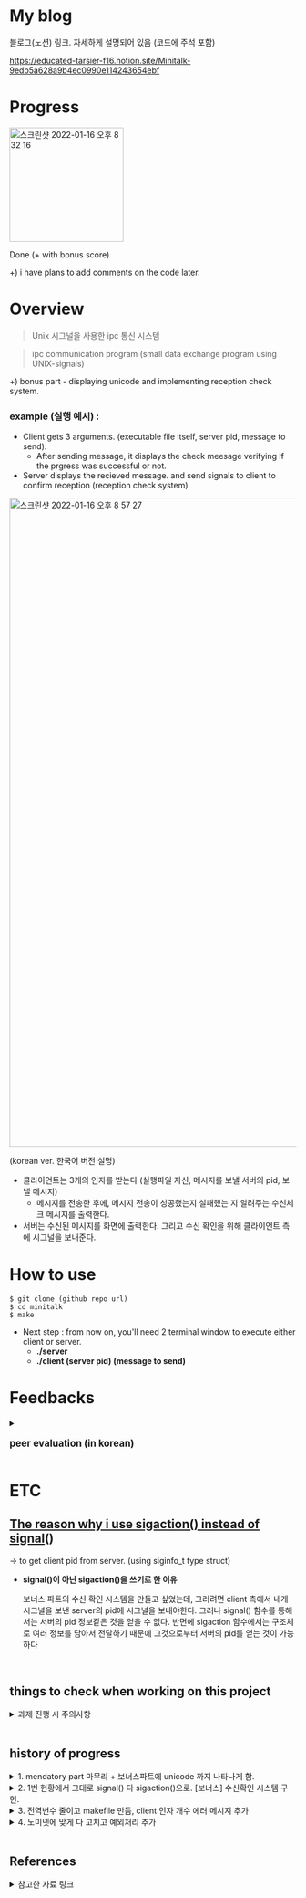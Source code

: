 # My blog
블로그(노션) 링크. 자세하게 설명되어 있음 (코드에 주석 포함)

https://educated-tarsier-f16.notion.site/Minitalk-9edb5a628a9b4ec0990e114243654ebf

# Progress
<img width="200" alt="스크린샷 2022-01-16 오후 8 32 16" src="https://user-images.githubusercontent.com/65381957/149658099-32695a54-595a-411b-89eb-042e128eea0b.png">

Done (+ with bonus score)

+) i have plans to add comments on the code later.

# Overview
> Unix 시그널을 사용한 ipc 통신 시스템

>ipc communication program (small data exchange program using UNIX-signals)

+) bonus part - displaying unicode and implementing reception check system.

### <b>example (실행 예시) : </b>
* Client gets 3 arguments. (executable file itself, server pid, message to send).
    * After sending message, it displays the check meesage verifying if the prgress was successful or not.
* Server displays the recieved message. and send signals to client to confirm reception (reception check system)


<img width="1137" alt="스크린샷 2022-01-16 오후 8 57 27" src="https://user-images.githubusercontent.com/65381957/149658970-b8bbf54c-3b82-4ea5-badd-4187469bebcc.png">

(korean ver. 한국어 버전 설명)
* 클라이언트는 3개의 인자를 받는다 (실행파일 자신, 메시지를 보낼 서버의 pid, 보낼 메시지)
    * 메시지를 전송한 후에, 메시지 전송이 성공했는지 실패했는 지 알려주는 수신체크 메시지를 출력한다.
* 서버는 수신된 메시지를 화면에 출력한다. 그리고 수신 확인을 위해 클라이언트 측에 시그널을 보내준다.

# How to use

    $ git clone (github repo url)
    $ cd minitalk
    $ make
* Next step : from now on, you'll need 2 terminal window to execute either client or server.
    * <b>./server</b>
    * <b>./client (server pid) (message to send) </b>


# Feedbacks
<details>
<summary><p style="font-size:120%"><b>peer evaluation (in korean) </p></summary>
<div markdown="1">
1. 
<img width="685" alt="스크린샷 2022-01-16 오후 8 34 46" src="https://user-images.githubusercontent.com/65381957/149658176-be8fcc8a-701a-4935-9528-5037e278884e.png">
2. 
<img width="688" alt="스크린샷 2022-01-16 오후 8 35 50" src="https://user-images.githubusercontent.com/65381957/149658200-c84c310c-37a7-44d7-b1f8-cae309a990d2.png">
3.
<img width="685" alt="스크린샷 2022-01-16 오후 8 38 02" src="https://user-images.githubusercontent.com/65381957/149658265-b75f5154-1c74-43ac-9a27-727ede3bc59e.png">
</b>
</div>
</details>


# ETC
## <U>The reason why i use sigaction() instead of signal</U>()
-> to get client pid from server. (using siginfo_t type struct)

* <b> signal()이 아닌 sigaction()을 쓰기로 한 이유 </b>

    보너스 파트의 수신 확인 시스템을 만들고 싶었는데, 그러려면 client 측에서 내게 시그널을 보낸 server의 pid에 시그널을 보내야한다. 그러나 signal() 함수를 통해서는 서버의 pid 정보같은 것을 얻을 수 없다. 반면에 sigaction 함수에서는 구조체로 여러 정보를 담아서 전달하기 때문에 그것으로부터 서버의 pid를 얻는 것이 가능하다
<br>


## things to check when working on this project
<details>
<summary>과제 진행 시 주의사항</summary>
<div markdown="1">
1. signal 관련 함수의 리턴값을 받아서 그부분까지 에러처리
2. ./client (pid) "메시지" 이렇게 줬을 때, 메시지 인자 안에 공백문자가 텍스트형식으로 들어가있는걸 다시 공백문자로 바꿔주기. (꼭 해야하는 것은 아님. 본인 희망사항에 따라 구현)
3. main 인자로 실행파일 포함 인자 3개가 안들어오면 에러처리
4. 인자로 들어온 pid에 숫자가 아닌 문자가 포함되있으면 에러처리
5. kill() 리턴값 에러처리 (더 자세하게 하려면 함수 하나로 빼서 errno에 따른 예외처리도 가능)
6. sigaction 함수에서 시그널 핸들러 등록에 실패할 시 -1 반환하므로 그것도 에러처리.
7. 시그널 전송 시간이 너무 오래걸리지는 않는 지 에러처리.
(참고) 시그널 전송 시간 재는 법 👉 
time ./client <서버pid> <문자열> 하시면 송신완료 후 걸린 시간이 밑에 나온다.
</div>
</details>
<br>

## history of progress
<details>
<summary>1. mendatory part 마무리 + 보너스파트에 unicode 까지 나타나게 함.</summary>
<div markdown="1">
<img width="858" alt="스크린샷 2022-01-04 오후 12 39 22" src="https://user-images.githubusercontent.com/65381957/148006591-fffd5a23-2635-4e32-86c3-7e2fa9201a85.png">

그렇지만 수신확인 시스템을 만들려면 시그널을 보낸 상대편의 pid를 알아야함. 이때 signal() 함수에는 해당 기능이 없으므로 이를 sigaction() 함수로 대체하려고 함.

signal 함수의 핸들러 프로토타입은 void 핸들러(int signo)로 정해져있었는데 sigaction 함수에는 핸들러를 어떻게 만들어야할 지 고민 중.
여기서 어떻게 siginfo_t를 얻어 si_pid로 보낸 상대의 pid를 얻는 지도...
</div>
</details>
<details>
<summary>2. 1번 현황에서 그대로 signal() 다 sigaction()으로. [보너스] 수신확인 시스템 구현. </summary>
<img width="1296" alt="스크린샷 2022-01-04 오후 2 22 46" src="https://user-images.githubusercontent.com/65381957/148013113-2b614fbd-3fd3-4603-b2bf-cd83552511ea.png">

1. signal 보내는 함수 리턴값에 따라 전부 추가로 예외처리해줘야함.
2. 아직 norminette 규정 맞추기랑 허용불가 함수 지우고 libft와 makefile 추가하는 것 남아있음.
3. 과제에서 전역변수가 허용되는 지 확인해야함.
4. 근데 아직 개행문자가 문자그대로 \n 이렇게 나오는 현상 못고침.
5. makefile 못만듬
</div>
</details>
<details>
<summary>3. 전역변수 줄이고 makefile 만듬, client 인자 개수 에러 메시지 추가</summary>

1. makefile 만듬 (남의 꺼 갖다 씀)
2. 전역 변수 client 파일과 server 파일에 둘다 1개씩 있었는데, server 전역 1개 없애서 총 전역변수 1개로 맞춤.
3. client 실행파일에 main 인자 안들어갔을 때 에러메시지 출력하는 거 고침 
    -> fd를 3으로 stderr로 출력해서 터미널에 안 나타난거였음
4. libft 폴더에서 필요한 함수만 추림.
</div>
</details>
<details>
<summary>4. 노미넷에 맞게 다 고치고 예외처리 추가</summary>

1. 노미넷에 맞게 다 고침 (노미넷 = 42코드 문법 규정)
2. 공백문자열 바꿔주는 함수 다 만듬. (여러 번 테스트함)
3. 한글 주석 달아서 노션에 백업함.
</details>
<br>

## References
</details>
<details>
<summary>참고한 자료 링크</summary>

* char과 unsigned char의 비교 : https://m.blog.naver.com/PostView.naver?isHttpsRedirect=true&blogId=tipsware&logNo=221877901901

* 10진수를 2진수로 바꾸는 법(비트연산) : https://coding-factory.tistory.com/655
* 비트 연산자의 이해 : https://itbeginner2020.tistory.com/18
* 유니코드와 아스키코드의 비교 : https://whatisthenext.tistory.com/103
* 시그널을 받은 client측에서 서버의 pid 받아오는 법 : https://stackoverflow.com/questions/11508427/linux-c-upon-receiving-a-signal-is-it-possible-to-know-the-pid-of-the-sender
* printf가 asyc signal safe가 아닌 이유 : https://unix.stackexchange.com/questions/609210/why-printf-is-not-asyc-signal-safe-function

* sigaction() 함수의 활용 : https://m.blog.naver.com/PostView.naver?isHttpsRedirect=true&blogId=skssim&logNo=121271980

* 42 minitalk 블로그 : https://bingu.tistory.com/5
</details>
